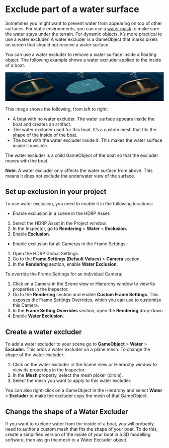 # Exclude part of a water surface

Sometimes you might want to prevent water from appearing on top of other surfaces. For static environments, you can use a [water mask](WaterSystem-decals-masking.md) to make sure the water stays under the terrain. For dynamic objects, it’s more practical to use a water excluder. A water excluder is a GameObject that marks pixels on screen that should not receive a water surface. 

You can use a water excluder to remove a water surface inside a floating object. The following example shows a water excluder applied to the inside of a boat.

![](Images/watersystem-excluder.png)

This image shows the following, from left to right: 

- A boat with no water excluder. The water surface appears inside the boat and creates an artifact.
- The water excluder used for this boat. It’s a custom mesh that fits the shape of the inside of the boat.
- The boat with the water excluder inside it. This makes the water surface inside it invisible.

The water excluder is a child GameObject of the boat so that the excluder moves with the boat.

**Note**: A water excluder only affects the water surface from above. This means it does not exclude the underwater view of the surface.

## Set up exclusion in your project

To use water exclusion, you need to enable it in the following locations:

- Enable exclusion in a scene in the HDRP Asset:

1. Select the HDRP Asset in the Project window.
2. In the Inspector, go to **Rendering** > **Water** > **Exclusion.**
3. Enable **Exclusion**.

- Enable exclusion for all Cameras in the Frame Settings: 

1. Open the HDRP Global Settings.
2. Go to the **Frame Settings (Default Values)** > **Camera** section. 
3. In the **Rendering** section, enable **Water Exclusion**.

To override the Frame Settings for an individual Camera:

1. Click on a Camera in the Scene view or Hierarchy window to view its properties in the Inspector.
2. Go to the **Rendering** section and enable **Custom Frame Settings**. This exposes the Frame Settings Overrides, which you can use to customize this Camera.
3. In the **Frame Setting Overrides** section, open the **Rendering** drop-down
4. Enable **Water Exclusion**.

## Create a water excluder

To add a water excluder to your scene go to **GameObject** > **Water** > **Excluder.**
This adds a water excluder on a plane mesh. To change the shape of the water excluder:

1. Click on the water excluder in the Scene view or Hierarchy window to view its properties in the Inspector.
2. In the **Mesh** property, select the mesh picker (circle).
3. Select the mesh you want to apply to this water excluder.

You can also right-click on a GameObject in the Hierarchy and select **Water** > **Excluder** to make the excluder copy the mesh of that GameObject.

## Change the shape of a Water Excluder 

If you want to exclude water from the inside of a boat, you will probably need to author a custom mesh that fits the shape of your boat. To do this, create a simplified version of the inside of your boat in a 3D modelling software, then assign the mesh to a Water Excluder object.